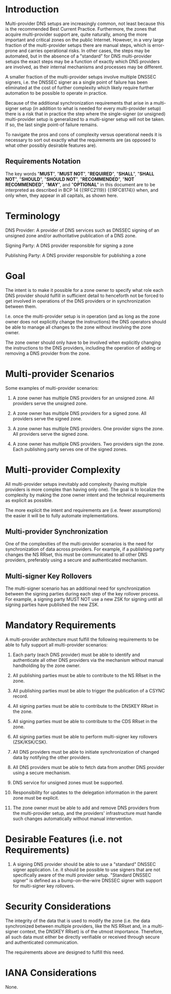 # Introduction

Multi-provider DNS setups are increasingly common, not least because
this is the recommended Best Current Practice.  Furthermore, the zones
that acquire multi-provider support are, quite naturally, among the
more important and critical zones on the public Internet. However, in
a very large fraction of the multi-provider setups there are manual
steps, which is error-prone and carries operational risks. In other
cases, the steps may be automated, but in the absence of a "standard"
for DNS multi-provider setups the exact steps may be a function of
exactly which DNS providers are involved, as their internal mechanisms
and processes may be different.

A smaller fraction of the multi-provider setups involve multiple
DNSSEC signers, i.e. the DNSSEC signer as a single point of failure
has been eliminated at the cost of further complexity which likely
require further automation to be possible to operate in practice.

Because of the additional synchronization requirements that arise in a
multi-signer setup (in addition to what is needed for every
multi-provider setup) there is a risk that in practice the step where
the single-signer (or unsigned) multi-provider setup is generalized to
a multi-signer setup will not be taken. If so, the last single
point-of failure remains.

To navigate the pros and cons of complexity versus operational needs
it is necessary to sort out exactly what the requirements are (as
opposed to what other possibly desirable features are).

## Requirements Notation

The key words "**MUST**", "**MUST NOT**", "**REQUIRED**", "**SHALL**",
"**SHALL NOT**", "**SHOULD**", "**SHOULD NOT**", "**RECOMMENDED**",
"**NOT RECOMMENDED**", "**MAY**", and "**OPTIONAL**" in this document
are to be interpreted as described in BCP 14 {{!RFC2119}} {{!RFC8174}}
when, and only when, they appear in all capitals, as shown here.

# Terminology

DNS Provider: A provider of DNS services such as DNSSEC signing of an
unsigned zone and/or authoritative publication of a DNS zone.

Signing Party: A DNS provider responsible for signing a zone

Publishing Party: A DNS provider responsible for publishing a zone

# Goal

The intent is to make it possible for a zone owner to specify what
role each DNS provider should fulfill in sufficient detail to
henceforth not be forced to get involved in operations of the DNS
providers or in synchronization between them.

I.e. once the multi-provider setup is in operation (and as long as the
zone owner does not explicitly change the instructions) the DNS
operators should be able to manage all changes to the zone without
involving the zone owner.

The zone owner should only have to be involved when explicitly changing
the instructions to the DNS providers, including the operation of adding
or removing a DNS provider from the zone.

# Multi-provider Scenarios

Some examples of multi-provider scenarios:

1. A zone owner has multiple DNS providers for an unsigned zone. All
   providers serve the unsigned zone.

2. A zone owner has multiple DNS providers for a signed zone. All
   providers serve the signed zone.

3. A zone owner has multiple DNS providers. One provider signs the
   zone. All providers serve the signed zone.

4. A zone owner has multiple DNS providers. Two providers sign the
   zone. Each publishing party serves one of the signed zones.

# Multi-provider Complexity

All multi-provider setups inevitably add complexity (having multiple
providers is more complex than having only one). The goal is to localize
the complexity by making the zone owner intent and the technical
requirements as explicit as possible.

The more explicit the intent and requirements are (i.e. fewer assumptions)
the easier it will be to fully automate implementations.

## Multi-provider Synchronization

One of the complexities of the multi-provider scenarios is the need
for synchronization of data across providers. For example, if a
publishing party changes the NS RRset, this must be communicated to
all other DNS providers, preferably using a secure and authenticated
mechanism.

## Multi-signer Key Rollovers

The multi-signer scenario has an additional need for synchronization
between the signing parties during each step of the key rollover process.
For example, a signing party MUST NOT use a new ZSK for signing until all
signing parties have published the new ZSK.

# Mandatory Requirements

A multi-provider architecture must fulfill the following requirements
to be able to fully support all multi-provider scenarios:

1. Each party (each DNS provider) must be able to identify and
   authenticate all other DNS providers via the mechanism without
   manual handholding by the zone owner.

2. All publishing parties must be able to contribute to the NS RRset in
   the zone.

3. All publishing parties must be able to trigger the publication of a
   CSYNC record.

4. All signing parties must be able to contribute to the DNSKEY RRset
   in the zone.

5. All signing parties must be able to contribute to the CDS RRset in
   the zone.

6. All signing parties must be able to perform multi-signer key
   rollovers (ZSK/KSK/CSK).

7. All DNS providers must be able to initiate synchronization of
   changed data by notifying the other providers.

8. All DNS providers must be able to fetch data from another DNS
   provider using a secure mechanism.

9. DNS service for unsigned zones must be supported.

10. Responsibility for updates to the delegation information in the
    parent zone must be explicit.

11. The zone owner must be able to add and remove DNS providers from
    the multi-provider setup, and the providers' infrastructure must
    handle such changes automatically without manual intervention.

# Desirable Features (i.e. not Requirements)

1. A signing DNS provider should be able to use a "standard" DNSSEC
   signer application. I.e. it should be possible to use signers that
   are not specifically aware of the multi provider setup. "Standard
   DNSSEC signer" is defined as a bump-on-the-wire DNSSEC signer with
   support for multi-signer key rollovers.

# Security Considerations

The integrity of the data that is used to modify the zone (i.e. the
data synchronized between multiple providers, like the NS RRset and,
in a multi-signer context, the DNSKEY RRset) is of the utmost
importance. Therefore, all such data must either be directly
verifiable or received through secure and authenticated communication.

The requirements above are designed to fulfill this need.

# IANA Considerations

None.
